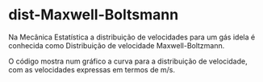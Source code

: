 # dist-Maxwell-Boltsmann
 Na Mecânica Estatística a distribuição de velocidades para um gás idela é conhecida como Distribuição de velocidade Maxwell-Boltzmann.
 
 O código mostra num gráfico a curva para a distribuição de velocidade, com as velocidades expressas em termos de m/s.
